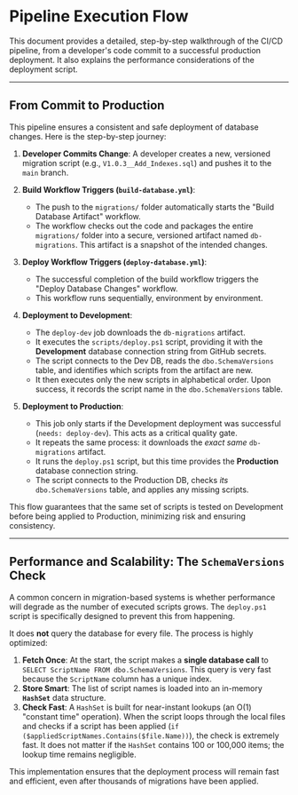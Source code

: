 # Pipeline Execution Flow

This document provides a detailed, step-by-step walkthrough of the CI/CD pipeline, from a developer's code commit to a successful production deployment. It also explains the performance considerations of the deployment script.

---

## From Commit to Production

This pipeline ensures a consistent and safe deployment of database changes. Here is the step-by-step journey:

1.  **Developer Commits Change**: A developer creates a new, versioned migration script (e.g., `V1.0.3__Add_Indexes.sql`) and pushes it to the `main` branch.

2.  **Build Workflow Triggers (`build-database.yml`)**:
    *   The push to the `migrations/` folder automatically starts the "Build Database Artifact" workflow.
    *   The workflow checks out the code and packages the entire `migrations/` folder into a secure, versioned artifact named `db-migrations`. This artifact is a snapshot of the intended changes.

3.  **Deploy Workflow Triggers (`deploy-database.yml`)**:
    *   The successful completion of the build workflow triggers the "Deploy Database Changes" workflow.
    *   This workflow runs sequentially, environment by environment.

4.  **Deployment to Development**:
    *   The `deploy-dev` job downloads the `db-migrations` artifact.
    *   It executes the `scripts/deploy.ps1` script, providing it with the **Development** database connection string from GitHub secrets.
    *   The script connects to the Dev DB, reads the `dbo.SchemaVersions` table, and identifies which scripts from the artifact are new.
    *   It then executes only the new scripts in alphabetical order. Upon success, it records the script name in the `dbo.SchemaVersions` table.

5.  **Deployment to Production**:
    *   This job only starts if the Development deployment was successful (`needs: deploy-dev`). This acts as a critical quality gate.
    *   It repeats the same process: it downloads the *exact same* `db-migrations` artifact.
    *   It runs the `deploy.ps1` script, but this time provides the **Production** database connection string.
    *   The script connects to the Production DB, checks *its* `dbo.SchemaVersions` table, and applies any missing scripts.

This flow guarantees that the same set of scripts is tested on Development before being applied to Production, minimizing risk and ensuring consistency.

---

## Performance and Scalability: The `SchemaVersions` Check

A common concern in migration-based systems is whether performance will degrade as the number of executed scripts grows. The `deploy.ps1` script is specifically designed to prevent this from happening.

It does **not** query the database for every file. The process is highly optimized:

1.  **Fetch Once**: At the start, the script makes a **single database call** to `SELECT ScriptName FROM dbo.SchemaVersions`. This query is very fast because the `ScriptName` column has a unique index.
2.  **Store Smart**: The list of script names is loaded into an in-memory **`HashSet`** data structure.
3.  **Check Fast**: A `HashSet` is built for near-instant lookups (an O(1) "constant time" operation). When the script loops through the local files and checks if a script has been applied (`if ($appliedScriptNames.Contains($file.Name))`), the check is extremely fast. It does not matter if the `HashSet` contains 100 or 100,000 items; the lookup time remains negligible.

This implementation ensures that the deployment process will remain fast and efficient, even after thousands of migrations have been applied.